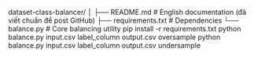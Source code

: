 dataset-class-balancer/
│
├── README.md               # English documentation (đã viết chuẩn để post GitHub)
├── requirements.txt        # Dependencies
└── balance.py              # Core balancing utility
pip install -r requirements.txt
python balance.py input.csv label_column output.csv oversample
python balance.py input.csv label_column output.csv undersample
